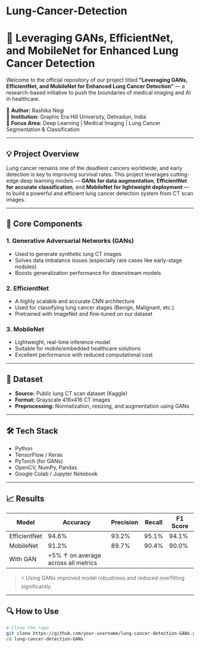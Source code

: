 # Lung-Cancer-Detection

# 🚀 Leveraging GANs, EfficientNet, and MobileNet for Enhanced Lung Cancer Detection

Welcome to the official repository of our project titled **"Leveraging GANs, EfficientNet, and MobileNet for Enhanced Lung Cancer Detection"** — a research-based initiative to push the boundaries of medical imaging and AI in healthcare.

📌 **Author:** Rashika Negi   
🏫 **Institution:** Graphic Era Hill University, Dehradun, India  
🧪 **Focus Area:** Deep Learning | Medical Imaging | Lung Cancer Segmentation & Classification

---

## 💡 Project Overview

Lung cancer remains one of the deadliest cancers worldwide, and early detection is key to improving survival rates. This project leverages cutting-edge deep learning models — **GANs for data augmentation**, **EfficientNet for accurate classification**, and **MobileNet for lightweight deployment** — to build a powerful and efficient lung cancer detection system from CT scan images.

---

## 🧠 Core Components

### 1. **Generative Adversarial Networks (GANs)**
- Used to generate synthetic lung CT images
- Solves data imbalance issues (especially rare cases like early-stage nodules)
- Boosts generalization performance for downstream models

### 2. **EfficientNet**
- A highly scalable and accurate CNN architecture
- Used for classifying lung cancer stages (Benign, Malignant, etc.)
- Pretrained with ImageNet and fine-tuned on our dataset

### 3. **MobileNet**
- Lightweight, real-time inference model
- Suitable for mobile/embedded healthcare solutions
- Excellent performance with reduced computational cost

---

## 📂 Dataset

- **Source:** Public lung CT scan dataset (Kaggle)
- **Format:** Grayscale 416x416 CT images
- **Preprocessing:** Normalization, resizing, and augmentation using GANs

---

## 🛠️ Tech Stack

- Python
- TensorFlow / Keras
- PyTorch (for GANs)
- OpenCV, NumPy, Pandas
- Google Colab / Jupyter Notebook

---

## 📈 Results

| Model       | Accuracy | Precision | Recall | F1 Score |
|-------------|----------|-----------|--------|----------|
| EfficientNet | 94.6%    | 93.2%     | 95.1%  | 94.1%    |
| MobileNet    | 91.2%    | 89.7%     | 90.4%  | 90.0%    |
| With GAN     | +5% ↑ on average across all metrics |

> ⚡ Using GANs improved model robustness and reduced overfitting significantly.

---

## 🔍 How to Use

```bash
# Clone the repo
git clone https://github.com/your-username/lung-cancer-detection-GANs.git
cd lung-cancer-detection-GANs
